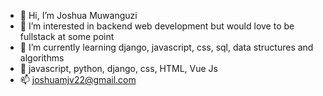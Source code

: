 - 👋 Hi, I’m Joshua Muwanguzi
- 👀 I’m interested in backend web development but would love to be fullstack at some point
- 🌱 I’m currently learning django, javascript, css, sql, data structures and algorithms
- 💞️ javascript, python, django, css, HTML, Vue Js
- 📫 joshuamjv22@gmail.com

